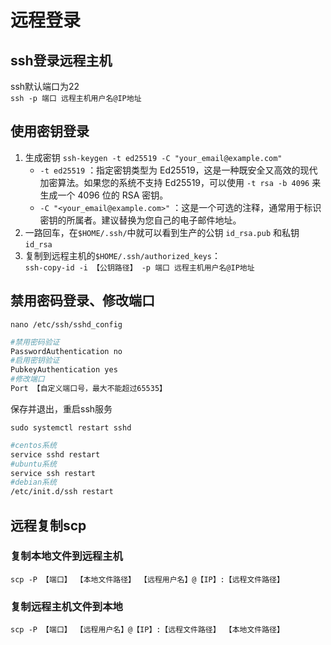 # 远程登录

## ssh登录远程主机

ssh默认端口为22  
`ssh -p 端口 远程主机用户名@IP地址`

## 使用密钥登录

1. 生成密钥 `ssh-keygen -t ed25519 -C "your_email@example.com"`  
    - `-t ed25519` ：指定密钥类型为 Ed25519，这是一种既安全又高效的现代加密算法。如果您的系统不支持 Ed25519，可以使用 `-t rsa -b 4096` 来生成一个 4096 位的 RSA 密钥。
    - `-C "<your_email@example.com>"` ：这是一个可选的注释，通常用于标识密钥的所属者。建议替换为您自己的电子邮件地址。  
2. 一路回车，在`$HOME/.ssh/`中就可以看到生产的公钥 `id_rsa.pub` 和私钥 `id_rsa`  
3. 复制到远程主机的`$HOME/.ssh/authorized_keys`：  
`ssh-copy-id -i 【公钥路径】 -p 端口 远程主机用户名@IP地址`

## 禁用密码登录、修改端口

`nano /etc/ssh/sshd_config`

```bash
#禁用密码验证
PasswordAuthentication no
#启用密钥验证
PubkeyAuthentication yes
#修改端口
Port 【自定义端口号，最大不能超过65535】
```

保存并退出，重启ssh服务

`sudo systemctl restart sshd`

```bash
#centos系统
service sshd restart
#ubuntu系统
service ssh restart 
#debian系统
/etc/init.d/ssh restart 
```

## 远程复制scp

### 复制本地文件到远程主机

`scp -P 【端口】 【本地文件路径】 【远程用户名】@【IP】:【远程文件路径】`

### 复制远程主机文件到本地

`scp -P 【端口】 【远程用户名】@【IP】:【远程文件路径】 【本地文件路径】`
